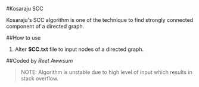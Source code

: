#Kosaraju SCC

Kosaraju's SCC algorithm is one of the technique to find strongly connected component of a directed graph.

##How to use
1. Alter **SCC.txt** file to  input nodes of a directed graph.

##Coded by *Reet Awwsum*
>NOTE: Algorithm is unstable due to high level of input which results in stack overflow.